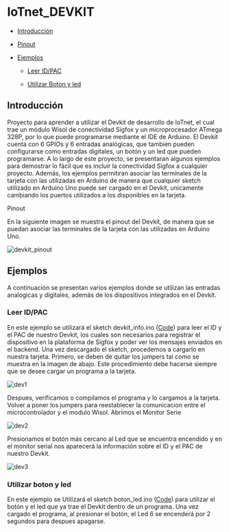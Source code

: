 IoTnet_DEVKIT
=============

-	[Introducción](#introducción)

-	[Pinout](#pinout)

-	[Ejemplos](#ejemplos)

	-	[Leer ID/PAC](#leer-idpac)

	-	[Utilizar Boton y led](#utilizar-boton-y-led)

Introducción
------------

Proyecto para aprender a utilizar el Devkit de desarrollo de IoTnet, el cual trae un módulo Wisol de conectividad Sigfox y un microprocesador ATmega 328P, por lo que puede programarse mediante el IDE de Arduino.
El Devkit cuenta con 6 GPIOs y 6 entradas analógicas, que tambien pueden configurarse como entradas digitales, un botón y un led que pueden programarse. 
A lo largo de este proyecto, se presentaran algunos ejemplos para demostrar lo fácil que es incluir la conectividad Sigfox a cualquier proyecto. Además, los ejemplos permitiran asociar las terminales de la tarjeta con las utilizadas en Arduino de manera que cualquier sketch utilizado en Arduino Uno puede ser cargado en el Devkit, unicamente cambiando los puertos utilizados a los disponibles en la tarjeta.

Pinout

En la siguiente imagen se muestra el pinout del Devkit, de manera que se puedan asociar las terminales de la tarjeta con las utilizadas en Arduino Uno. 

![devkit_pinout](https://github.com/Iotnet/IoTnet_DEVKIT/blob/master/images/devkit_pinout.jpg?raw=true)

Ejemplos
--------
A continuación se presentan varios ejemplos donde se utilizan las entradas analogicas y digitales, además de los dispositivos integrados en el Devkit.  

### Leer ID/PAC

En este ejemplo se utilizará el sketch devkit_info.ino ([Code](Ejemplos/devkit_info/devkit_info.ino)) para leer el ID y el PAC de nuestro Devkit, los cuales son necesarios para registrar el dispositivo en la plataforma de Sigfox y poder ver los mensajes enviados en el backend. Una vez descargado el sketch, procedemos a cargarlo en nuestra tarjeta. Primero, se deben de quitar los jumpers tal como se muestra en la imagen de abajo. Este procedimiento debe hacerse siempre que se desee cargar un programa a la tarjeta.

![dev1](https://github.com/Iotnet/IoTnet_DEVKIT/blob/master/images/devk1.png?raw=true)

Despues, verificamos o compilamos el programa y lo cargamos a la tarjeta. Volver a poner los jumpers para reestablecer la comunicacion entre el microcontrolador y el modulo Wisol. Abrimos el Monitor Serie 

![dev2](https://github.com/Iotnet/IoTnet_DEVKIT/blob/master/images/devk2.png?raw=true)

Presionamos el botón más cercano al Led que se encuentra encendido y en el monitor serial nos aparecerá la información sobre el ID y el PAC de nuestro Devkit.

![dev3](https://github.com/Iotnet/IoTnet_DEVKIT/blob/master/images/devk3.png?raw=true)

### Utilizar boton y led

En este ejemplo se Utilizará el sketch boton_led.ino ([Code](Ejemplos/boton_led/boton_led.ino)) para utilizar el botón y el led que ya trae el Devkit dentro de un programa. Una vez cargado el programa, al presionar el botón, el Led 6 se encenderá por 2 segundos para despues apagarse.